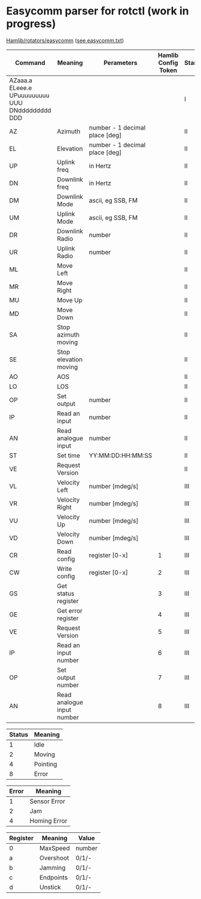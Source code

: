 # Easycomm parser for rotctl (work in progress)

[Hamlib/rotators/easycomm](https://github.com/Hamlib/Hamlib/tree/master/rotators/easycomm)
([see easycomm.txt](https://github.com/Hamlib/Hamlib/tree/master/rotators/easycomm/easycomm.txt))

| Command                                         | Meaning                     | Perameters                     | Hamlib Config Token  | Standard  | Supported  |
|-------------------------------------------------|-----------------------------|--------------------------------|----------------------|-----------|------------|
| AZaaa.a ELeee.e UPuuuuuuuuu UUU DNddddddddd DDD |                             |                                |                      | I         | yes        |
| AZ                                              | 	Azimuth                    | number - 1 decimal place [deg] |                      | II        | no         |
| EL	                                             | 	Elevation                  | number - 1 decimal place [deg] |                      | II        | no         |
| UP	                                             | 	Uplink freq                | in Hertz                       |                      | II        | no         |
| DN	                                             | 	Downlink freq              | in Hertz                       |                      | II        | no         |
| DM	                                             | 	Downlink Mode              | ascii, eg SSB, FM              |                      | II        | no         |
| UM	                                             | 	Uplink Mode                | ascii, eg SSB, FM              |                      | II        | no         |
| DR	                                             | 	Downlink Radio             | number                         |                      | II        | no         |
| UR	                                             | 	Uplink Radio               | number                         |                      | II        | no         |
| ML	                                             | 	Move Left                  |                                |                      | II        | no         |
| MR	                                             | 	Move Right                 |                                |                      | II        | no         |
| MU	                                             | 	Move Up                    |                                |                      | II        | no         |
| MD	                                             | 	Move Down                  |                                |                      | II        | no         |
| SA	                                             | 	Stop azimuth moving        |                                |                      | II        | no         |
| SE	                                             | 	Stop elevation moving      |                                |                      | II        | no         |
| AO	                                             | 	AOS                        |                                |                      | II        | no         |
| LO	                                             | 	LOS                        |                                |                      | II        | no         |
| OP	                                             | 	Set output                 | number                         |                      | II        | no         |
| IP	                                             | 	Read an input              | number                         |                      | II        | no         |
| AN	                                             | 	Read analogue input        | number                         |                      | II        | no         |
| ST	                                             | 	Set time                   | YY:MM:DD:HH:MM:SS              |                      | II        | no         |
| VE                                              | Request Version             |                                |                      | II        | no         |
| VL	                                             | 	Velocity Left              | number [mdeg/s]                |                      | III       | no         |
| VR	                                             | 	Velocity Right             | number [mdeg/s]                |                      | III       | no         |
| VU	                                             | 	Velocity Up	               | number [mdeg/s]                |                      | III       | no         |
| VD	                                             | 	Velocity Down              | number [mdeg/s]                |                      | III       | no         |
| CR	                                             | 	Read config                | register [0-x]	                | 1                    | III       | no         |
| CW	                                             | 	Write config               | register [0-x]	                | 2                    | III       | no         |
| GS	                                             | 	Get status register	       |                                | 3                    | III       | no         |
| GE	                                             | 	Get error register         |                                | 4                    | III       | no         |
| VE	                                             | 	Request Version            |                                | 5                    | III       | no         |
| IP	                                             | 	Read an input number       |                                | 6                    | III       | no         |
| OP	                                             | 	Set output number          |                                | 7                    | III       | no         |
| AN	                                             | 	Read analogue input number |                                | 8                    | III       | no         |


| Status  | Meaning  |
|---------|----------|
| 1       | Idle     |
| 2       | Moving   |
| 4       | Pointing |
| 8       | Error    |

| Error  | Meaning      |	
|--------|--------------|
| 1      | Sensor Error |
| 2      | Jam          |
| 4      | Homing Error |

| Register | Meaning   | Value  |
|----------|-----------|--------|
| 0        | MaxSpeed  | number |
| a        | Overshoot | 0/1/-  |
| b        | Jamming   | 0/1/-  |
| c        | Endpoints | 0/1/-  |
| d        | Unstick   | 0/1/-  |
